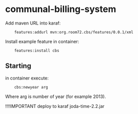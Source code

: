 communal-billing-system
=======================
Add maven URL into karaf:

        features:addurl mvn:org.room72.cbs/features/0.0.1/xml 


Install example feature in container:


        features:install cbs

Starting
-------------------
in container execute:



        cbs:newyear arg

Where arg is number of year (for example 2013). 

!!!!IMPORTANT
deploy to karaf joda-time-2.2.jar
